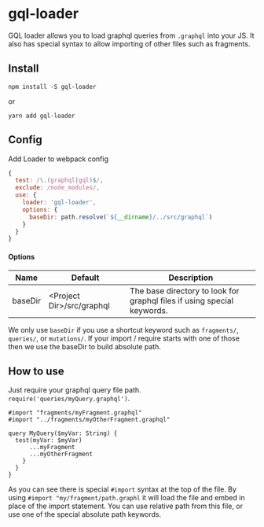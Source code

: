 # gql-loader

GQL loader allows you to load graphql queries from `.graphql` into your JS. It also has special syntax to allow importing of other files such as fragments.

## Install

```
npm install -S gql-loader
```

or

```
yarn add gql-loader
```

## Config

Add Loader to webpack config

```js
{
  test: /\.(graphql|gql)$/,
  exclude: /node_modules/,
  use: {
    loader: 'gql-loader',
    options: {
      baseDir: path.resolve(`${__dirname}/../src/graphql`)
    }
  }
}
```

#### Options

| Name | Default | Description |
| ---- | ------- | ----------- |
| baseDir | \<Project Dir\>/src/graphql | The base directory to look for graphql files if using special keywords. |

We only use `baseDir` if you use a shortcut keyword such as `fragments/`, `queries/`, or `mutations/`. If your import / require starts with one of those then we use the baseDir to build absolute path.

## How to use

Just require your graphql query file path. `require('queries/myQuery.graphql')`.

```
#import "fragments/myFragment.graphql"
#import "../fragments/myOtherFragment.graphql"

query MyQuery($myVar: String) {
  test(myVar: $myVar)
      ...myFragment
      ...myOtherFragment
    }
  }
}
```

As you can see there is special `#import` syntax at the top of the file. By using `#import "my/fragment/path.graphl` it will load the file and embed in place of the import statement. You can use relative path from this file, or use one of the special absolute path keywords.